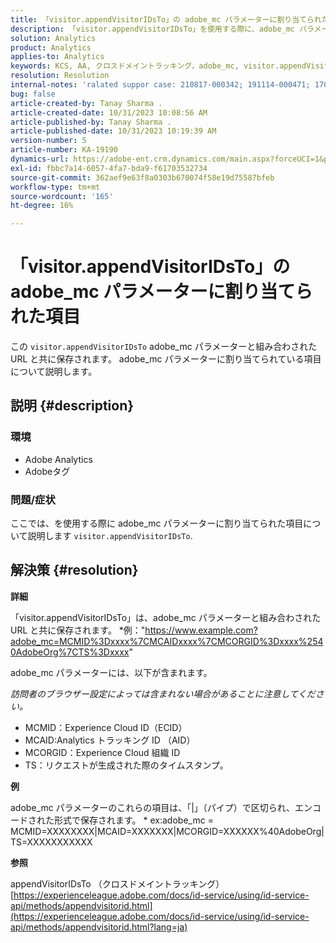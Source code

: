 ```yaml
---
title: 「visitor.appendVisitorIDsTo」の adobe_mc パラメーターに割り当てられた項目
description: 「visitor.appendVisitorIDsTo」を使用する際に、adobe_mc パラメーターに割り当てられる項目について説明します。
solution: Analytics
product: Analytics
applies-to: Analytics
keywords: KCS, AA, クロスドメイントラッキング，adobe_mc, visitor.appendVisitorIDsTo
resolution: Resolution
internal-notes: 'ralated suppor case: 210817-000342; 191114-000471; 170123-000011; 220408-000014'
bug: false
article-created-by: Tanay Sharma .
article-created-date: 10/31/2023 10:08:56 AM
article-published-by: Tanay Sharma .
article-published-date: 10/31/2023 10:19:39 AM
version-number: 5
article-number: KA-19190
dynamics-url: https://adobe-ent.crm.dynamics.com/main.aspx?forceUCI=1&pagetype=entityrecord&etn=knowledgearticle&id=34b58e7a-d577-ee11-8179-6045bd006149
exl-id: fbbc7a14-6057-4fa7-bda9-f61703532734
source-git-commit: 362aef9e63f8a0303b670074f58e19d75587bfeb
workflow-type: tm+mt
source-wordcount: '165'
ht-degree: 16%

---
```


# 「visitor.appendVisitorIDsTo」の adobe_mc パラメーターに割り当てられた項目


この `visitor.appendVisitorIDsTo` adobe_mc パラメーターと組み合わされた URL と共に保存されます。 adobe_mc パラメーターに割り当てられている項目について説明します。

## 説明 {#description}


### 環境

- Adobe Analytics
- Adobeタグ


### 問題/症状

ここでは、を使用する際に adobe_mc パラメーターに割り当てられた項目について説明します `visitor.appendVisitorIDsTo`.


## 解決策 {#resolution}


<b>詳細</b>

「visitor.appendVisitorIDsTo」は、adobe_mc パラメーターと組み合わされた URL と共に保存されます。
\*例：&quot;https://www.example.com?adobe_mc=MCMID%3Dxxxx%7CMCAIDxxxx%7CMCORGID%3Dxxxx%2540AdobeOrg%7CTS%3Dxxxx&quot;

adobe_mc パラメーターには、以下が含まれます。

*訪問者のブラウザー設定によっては含まれない場合があることに注意してください。*

- MCMID：Experience Cloud ID（ECID）
- MCAID:Analytics トラッキング ID （AID）
- MCORGID：Experience Cloud 組織 ID
- TS：リクエストが生成された際のタイムスタンプ。


<b>例</b>

adobe_mc パラメーターのこれらの項目は、「|」（パイプ）で区切られ、エンコードされた形式で保存されます。
\* ex:adobe_mc = MCMID=XXXXXXXX|MCAID=XXXXXXX|MCORGID=XXXXXX%40AdobeOrg|TS=XXXXXXXXXXX

<b>参照</b>

appendVisitorIDsTo （クロスドメイントラッキング）
[https://experienceleague.adobe.com/docs/id-service/using/id-service-api/methods/appendvisitorid.html](https://experienceleague.adobe.com/docs/id-service/using/id-service-api/methods/appendvisitorid.html?lang=ja)

